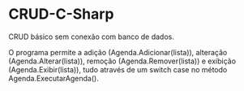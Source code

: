 # CRUD-C-Sharp
CRUD básico sem conexão com banco de dados.

O programa permite a adição (Agenda.Adicionar(lista)), alteração (Agenda.Alterar(lista)), remoção (Agenda.Remover(lista)) e exibição (Agenda.Exibir(lista)), tudo através de um switch case no método Agenda.ExecutarAgenda().
